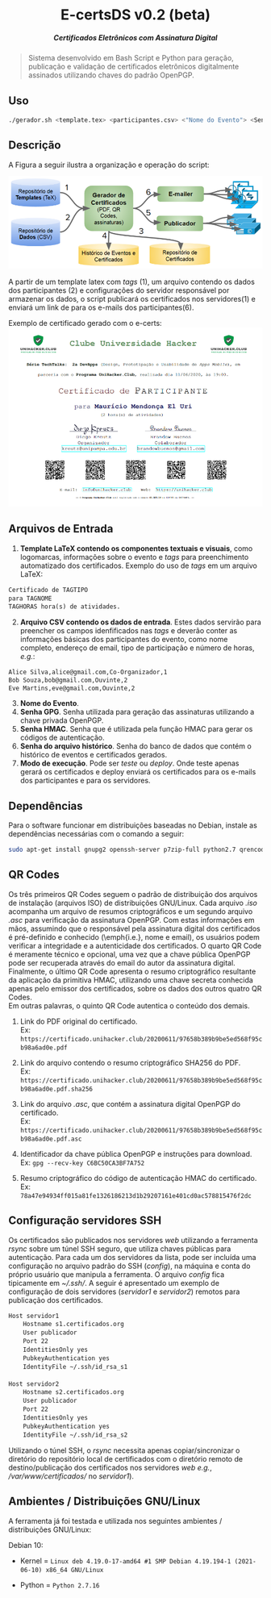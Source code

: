 <h1 align="center">E-certsDS v0.2 (beta)</h1>
<h5 align="center">
Certificados Eletrônicos com Assinatura Digital
</h5>

>Sistema desenvolvido em Bash Script e Python para  geração, publicação e validação de certificados eletrônicos digitalmente assinados utilizando chaves do padrão OpenPGP.

## Uso

```sh
./gerador.sh <template.tex> <participantes.csv> <"Nome do Evento"> <SenhaGPG> <SenhaHMAC> <SenhaDoHistory> <[teste/deploy]>
```

## Descrição
A Figura a seguir ilustra a organização e operação do script:

![e-certs-model](/imgs/e-certs-model.png?raw=true "e-certs-model")

A partir de um template latex com *tags* (1), um arquivo contendo os dados dos participantes (2) e configurações do servidor responsável por armazenar os dados, o script publicará os certificados nos servidores(1) e enviará um link de para os e-mails dos participantes(6).

Exemplo de certificado gerado com o e-certs:
![e-certs-model](/imgs/certificado-mauricio.png "e-certs-certificate")


## Arquivos de Entrada
1. **Template LaTeX contendo os componentes textuais e visuais**, como logomarcas, informações sobre o evento e *tags* para preenchimento automatizado dos certificados.
Exemplo do uso de *tags* em um arquivo LaTeX:
```tex
Certificado de TAGTIPO
para TAGNOME
TAGHORAS hora(s) de atividades.
```
2. **Arquivo CSV contendo os dados de entrada**. Estes dados servirão para preencher os campos idenfificados nas *tags* e deverão conter as informações básicas dos participantes do evento, como nome completo, endereço de email, tipo de participação e número de horas, *e.g.*:
```csv
Alice Silva,alice@gmail.com,Co-Organizador,1
Bob Souza,bob@gmail.com,Ouvinte,2
Eve Martins,eve@gmail.com,Ouvinte,2
```
3. **Nome do Evento**. 
4. **Senha GPG**.  Senha utilizada para geração das assinaturas utilizando a chave privada OpenPGP.
5. **Senha HMAC**. Senha que é utilizada pela função HMAC para gerar os códigos de autenticação.
6. **Senha do arquivo histórico**. Senha do banco de dados que contém o histórico de eventos e certificados gerados.
7. **Modo de execução**. Pode ser *teste* ou *deploy*. Onde teste apenas gerará os certificados e deploy enviará os certificados para os e-mails dos participantes e para os servidores.

## Dependências
Para o software funcionar em distribuições baseadas no Debian, instale as dependências necessárias com o comando a seguir:
```sh
sudo apt-get install gnupg2 openssh-server p7zip-full python2.7 qrencode rsync texlive texlive-fonts-extra texlive-latex-extra -y
```

## QR Codes
Os três primeiros QR Codes seguem o padrão de distribuição dos arquivos de instalação (arquivos ISO) de distribuições GNU/Linux.
Cada arquivo *.iso* acompanha um arquivo de resumos criptográficos e um segundo arquivo *.asc* para verificação da assinatura OpenPGP.
Com estas informações em mãos, assumindo que o responsável pela assinatura digital dos certificados é pré-definido e conhecido (\emph{i.e.}, nome e email), os usuários podem verificar a integridade e a autenticidade dos certificados.
O quarto QR Code é meramente técnico e opcional, uma vez que a chave pública OpenPGP pode ser recuperada através do email do autor da assinatura digital. 
Finalmente, o último QR Code apresenta o resumo criptográfico resultante da aplicação da primitiva HMAC, utilizando uma chave secreta conhecida apenas pelo emissor dos certificados, sobre os dados dos outros quatro QR Codes.  
Em outras palavras, o quinto QR Code autentica o conteúdo dos demais.

1. Link do PDF original do certificado.\
Ex: `https://certificado.unihacker.club/20200611/97658b389b9be5ed568f95cb98a6ad0e.pdf`

2. Link do arquivo contendo o resumo criptográfico SHA256 do PDF.\
Ex: `https://certificado.unihacker.club/20200611/97658b389b9be5ed568f95cb98a6ad0e.pdf.sha256`

3. Link do arquivo *.asc*, que contém a assinatura digital OpenPGP do certificado.\
Ex: `https://certificado.unihacker.club/20200611/97658b389b9be5ed568f95cb98a6ad0e.pdf.asc`

4. Identificador da chave pública OpenPGP e instruções para download.\
Ex: `gpg --recv-key C6BC50CA3BF7A752`

5. Resumo criptográfico do código de autenticação HMAC do certificado.\
Ex: `78a47e94934ff015a81fe1326186213d1b29207161e401cd0ac578815476f2dc`

## Configuração servidores SSH

Os certificados são publicados nos servidores *web* utilizando a ferramenta *rsync* sobre um túnel SSH seguro, que utiliza chaves públicas para autenticação.
Para cada um dos servidores da lista, pode ser incluída uma configuração no arquivo padrão do SSH (*config*), na máquina e conta do próprio usuário que manipula a ferramenta.
O arquivo *config* fica tipicamente em *~/.ssh/*.
A seguir é apresentado um exemplo de configuração de dois servidores (*servidor1* e *servidor2*) remotos para publicação dos certificados. 

```.sh
Host servidor1
	Hostname s1.certificados.org
	User publicador
	Port 22
	IdentitiesOnly yes
	PubkeyAuthentication yes
	IdentityFile ~/.ssh/id_rsa_s1

Host servidor2
	Hostname s2.certificados.org
	User publicador
	Port 22
	IdentitiesOnly yes
	PubkeyAuthentication yes
	IdentityFile ~/.ssh/id_rsa_s2


```

Utilizando o túnel SSH, o *rsync* necessita apenas copiar/sincronizar o diretório do repositório local de certificados com o diretório remoto de destino/publicação dos certificados nos servidores *web* *e.g.*, */var/www/certificados/* no *servidor1*).


## Ambientes / Distribuições GNU/Linux

A ferramenta já foi testada e utilizada nos seguintes ambientes / distribuições GNU/Linux:

Debian 10:

- Kernel = `Linux deb 4.19.0-17-amd64 #1 SMP Debian 4.19.194-1 (2021-06-10) x86_64 GNU/Linux`

- Python = `Python 2.7.16`
